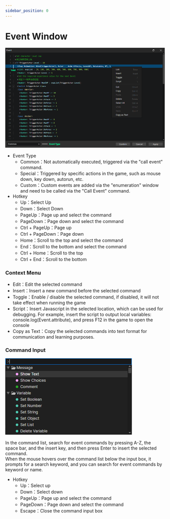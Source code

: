 ```yaml
---
sidebar_position: 0
---
```


# Event Window

![](img/event-command-list-1.png)

- Event Type
  - Common：Not automatically executed, triggered via the "call event" command.
  - Special：Triggered by specific actions in the game, such as mouse down, key down, autorun, etc.
  - Custom：Custom events are added via the "enumeration" window and need to be called via the "Call Event" command.
- Hotkey
  - Up：Select Up
  - Down：Select Down
  - PageUp：Page up and select the command
  - PageDown：Page down and select the command
  - Ctrl + PageUp：Page up
  - Ctrl + PageDown：Page down
  - Home：Scroll to the top and select the command
  - End：Scroll to the bottom and select the command
  - Ctrl + Home：Scroll to the top
  - Ctrl + End：Scroll to the bottom

### Context Menu

- Edit：Edit the selected command
- Insert：Insert a new command before the selected command
- Toggle：Enable / disable the selected command, if disabled, it will not take effect when running the game
- Script：Insert Javascript in the selected location, which can be used for debugging. For example, insert the script to output local variables: console.log(Event.attribute), and press F12 in the game to open the console
- Copy as Text：Copy the selected commands into text format for communication and learning purposes.

### Command Input
![](img/event-command-list-2.png)

In the command list, search for event commands by pressing A-Z, the space bar, and the insert key, and then press Enter to insert the selected command.  
When the mouse hovers over the command list below the input box, it prompts for a search keyword, and you can search for event commands by keyword or name.

- Hotkey
  - Up：Select up
  - Down：Select down
  - PageUp：Page up and select the command
  - PageDown：Page down and select the command
  - Escape：Close the command input box